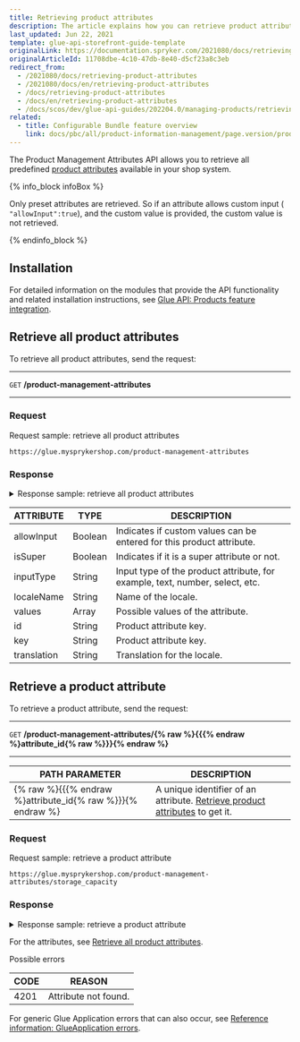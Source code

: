 ```yaml
---
title: Retrieving product attributes
description: The article explains how you can retrieve product attributes via the API
last_updated: Jun 22, 2021
template: glue-api-storefront-guide-template
originalLink: https://documentation.spryker.com/2021080/docs/retrieving-product-attributes
originalArticleId: 11708dbe-4c10-47db-8e40-d5cf23a8c3eb
redirect_from:
  - /2021080/docs/retrieving-product-attributes
  - /2021080/docs/en/retrieving-product-attributes
  - /docs/retrieving-product-attributes
  - /docs/en/retrieving-product-attributes
  - /docs/scos/dev/glue-api-guides/202204.0/managing-products/retrieving-product-attributes.html
related:
  - title: Configurable Bundle feature overview
    link: docs/pbc/all/product-information-management/page.version/product-feature-overview/product-attributes-overview.html
---
```


The Product Management Attributes API allows you to retrieve all predefined [product attributes](/docs/pbc/all/product-information-management/{{page.version}}/product-feature-overview/product-feature-overview.html) available in your shop system.

{% info_block infoBox %}

Only preset attributes are retrieved. So if an attribute allows custom input ( `"allowInput":true`), and the custom value is provided, the custom value is not retrieved.

{% endinfo_block %}

## Installation

For detailed information on the modules that provide the API functionality and related installation instructions, see [Glue API: Products feature integration](/docs/pbc/all/product-information-management/{{page.version}}/install-and-upgrade/install-glue-api/install-the-product-glue-api.html).

<a name="{all-attributes}"></a>

## Retrieve all product attributes

To retrieve all product attributes, send the request:
***
`GET` **/product-management-attributes**
***

### Request

Request sample: retrieve all product attributes

`https://glue.mysprykershop.com/product-management-attributes`

### Response

<details>
<summary markdown='span'>Response sample: retrieve all product attributes</summary>

```json
{
    "data": [
        {
            "type": "product-management-attributes",
            "id": "storage_capacity",
            "attributes": {
                "key": "storage_capacity",
                "inputType": "text",
                "allowInput": false,
                "isSuper": true,
                "localizedKeys": [
                    {
                        "localeName": "en_US",
                        "translation": "Storage Capacity"
                    },
                    {
                        "localeName": "de_DE",
                        "translation": "Speichergröße"
                    }
                ],
                "values": [
                    {
                        "value": "128 GB",
                        "localizedValues": []
                    },
                    {
                        "value": "64 GB",
                        "localizedValues": []
                    },
                    {
                        "value": "32 GB",
                        "localizedValues": []
                    },
                    {
                        "value": "16 GB",
                        "localizedValues": []
                    }
                ]
            },
            "links": {
                "self": "https://glue.mysprykershop.com/product-management-attributes/storage_capacity"
            }
        },
        {
            "type": "product-management-attributes",
            "id": "white_balance",
            "attributes": {
                "key": "white_balance",
                "inputType": "text",
                "allowInput": false,
                "isSuper": false,
                "localizedKeys": [
                    {
                        "localeName": "en_US",
                        "translation": "White balance"
                    },
                    {
                        "localeName": "de_DE",
                        "translation": "Weißabgleich"
                    }
                ],
                "values": [
                    {
                        "value": "manual",
                        "localizedValues": [
                            {
                                "localeName": "en_US",
                                "translation": "Manual"
                            },
                            {
                                "localeName": "de_DE",
                                "translation": "Manuell"
                            }
                        ]
                    },
                    {
                        "value": "auto",
                        "localizedValues": [
                            {
                                "localeName": "en_US",
                                "translation": "Auto"
                            },
                            {
                                "localeName": "de_DE",
                                "translation": "Auto"
                            }
                        ]
                    }
                ]
            },
            "links": {
                "self": "https://glue.mysprykershop.com/product-management-attributes/white_balance"
            }
        }
    ],
    "links": {
        "self": "glue.mysprykershop.com/product-management-attributes"
    }
}
```
</details>


| ATTRIBUTE | TYPE | DESCRIPTION |
| --- | --- | --- |
| allowInput | Boolean | Indicates if custom values can be entered for this product attribute. |
| isSuper | Boolean | Indicates if it is a super attribute or not. |
| inputType | String | Input type of the product attribute, for example, text, number, select, etc. |
| localeName | String | Name of the locale. |
| values | Array | Possible values of the attribute. |
| id | String | Product attribute key. |
| key | String | Product attribute key. |
| translation | String | Translation for the locale. |

## Retrieve a product attribute

To retrieve a product attribute, send the request:

***
`GET` **/product-management-attributes/{% raw %}{{{% endraw %}attribute_id{% raw %}}}{% endraw %}**
***

| PATH PARAMETER | 	DESCRIPTION |
| --- | --- |
| {% raw %}{{{% endraw %}attribute_id{% raw %}}}{% endraw %} | A unique identifier of an attribute. [Retrieve product attributes](#retrieve-all-product-attributes) to get it. |

### Request

Request sample: retrieve a product attribute

`https://glue.mysprykershop.com/product-management-attributes/storage_capacity`

### Response

<details>
<summary markdown='span'>Response sample: retrieve a product attribute</summary>

```json
{
    "data": {
        "type": "product-management-attributes",
        "id": "storage_capacity",
        "attributes": {
            "key": "storage_capacity",
            "inputType": "text",
            "allowInput": false,
            "isSuper": true,
            "localizedKeys": [
                {
                    "localeName": "en_US",
                    "translation": "Storage Capacity"
                },
                {
                    "localeName": "de_DE",
                    "translation": "Speichergröße"
                }
            ],
            "values": [
                {
                    "value": "32 GB",
                    "localizedValues": []
                },
                {
                    "value": "128 GB",
                    "localizedValues": []
                },
                {
                    "value": "16 GB",
                    "localizedValues": []
                },
                {
                    "value": "64 GB",
                    "localizedValues": []
                }
            ]
        },
        "links": {
            "self": "https://glue.mysprykershop.com/product-management-attributes/storage_capacity"
        }
    }
}
```
</details>

For the attributes, see [Retrieve all product attributes](#retrieve-all-product-attributes).

Possible errors

| CODE | REASON |
| --- | --- |
| 4201 | Attribute not found. |

For generic Glue Application errors that can also occur, see [Reference information: GlueApplication errors](/docs/scos/dev/glue-api-guides/{{page.version}}/reference-information-glueapplication-errors.html).

